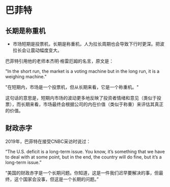 
# 巴菲特

## 长期是称重机
+ 市场短期是投票机，长期是称重机，人为拉长周期也会导致下行时更深。把波拉长会让震动幅度变大。

巴菲特引用他的老师本杰明·格雷厄姆的名言，原文是：

"In the short run, the market is a voting machine but in the long run, it is a weighing machine."

"在短期内，市场是一个投票机，但从长期来看，它是一个称重机。"

这句话的意思是，短期内市场的波动更多地反映了投资者情绪和意见（类似于投票），而长期来看，市场最终会根据公司的内在价值（类似于称重）来评估其真正的价值。
  

## 财政赤字

2019年，巴菲特在接受CNBC采访时说过：

“The U.S. deficit is a long-term issue. You know, it’s something that we have to deal with at some point, but in the end, the country will do fine, but it’s a long-term issue.”

“美国的财政赤字是一个长期问题。你知道，这是一件我们迟早要解决的事，但最终，这个国家会没事，但这是一个长期的问题。”